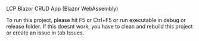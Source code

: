 LCP Blazor CRUD App (Blazor WebAssembly)

To run this project, please hit F5 or Ctrl+F5 or run executable in debug or release folder. 
If this doesnt work, you have to clean and rebuild this project or create an issue in tab Issues.
